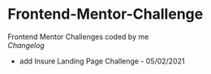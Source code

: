 # Frontend-Mentor-Challenge
Frontend Mentor Challenges coded by me <br/>
*Changelog*
- add Insure Landing Page Challenge - 05/02/2021
